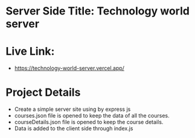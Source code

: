 # Server Side Title: Technology world server
# Live Link:
* https://technology-world-server.vercel.app/

# Project Details
* Create a simple server site using by express js
* courses.json file is opened to keep the data of all the courses.
* courseDetails.json file is opened to keep the course details.
* Data is added to the client side through index.js